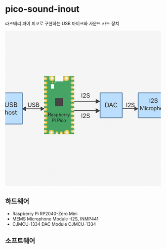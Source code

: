 # pico-sound-inout
라즈베리 파이 피코로 구현하는 USB 마이크와 사운드 카드 장치

![구성도](pico-usb-soundcard-and-mic_1743587234219.png)

## 하드웨어
+ Raspberry Pi RP2040-Zero Mini
+ MEMS Microphone Module -I2S, INMP441
+ CJMCU-1334 DAC Module CJMCU-1334

## 소프트웨어
